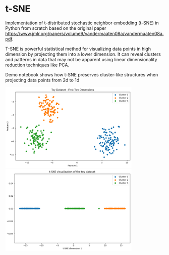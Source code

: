 # t-SNE

Implementation of t-distributed stochastic neighbor embedding (t-SNE) in Python from scratch based on the original paper https://www.jmlr.org/papers/volume9/vandermaaten08a/vandermaaten08a.pdf.

T-SNE is powerful statistical method for visualizing data points in high dimension by projecting them into a lower dimension. It can reveal clusters and patterns in data that may not be apparent using linear dimensionality reduction techniques like PCA.

Demo notebook shows how t-SNE preserves cluster-like structures when projecting data points from 2d to 1d

<img src="2d.png" alt="t-SNE Visualization1" width="400">

<img src="1d.png" alt="t-SNE Visualization2" width="400">

